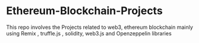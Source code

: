 # Ethereum-Blockchain-Projects
This repo involves the Projects related to web3, ethereum blockchain mainly using Remix , truffle.js , solidity, web3.js and Openzeppelin libraries
